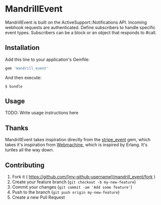 # MandrillEvent

MandrillEvent is built on the ActiveSupport::Notifications API. Incoming webhook requests are authenticated. Define subscribers to handle specific event types. Subscribers can be a block or an object that responds to #call.

## Installation

Add this line to your application's Gemfile:

```ruby
gem 'mandrill_event'
```

And then execute:

    $ bundle

## Usage

TODO: Write usage instructions here

## Thanks

MandrillEvent takes inspiration directly from the [stripe_event](https://github.com/integrallis/stripe_event) gem, which takes it's inspiration from [Webmachine](https://github.com/seancribbs/webmachine-ruby/blob/6edaecea1ceab7c2c54fc5e83446317524f6bb8b/lib/webmachine/events.rb), which is inspired by Erlang. It's turtles all the way down.

## Contributing

1. Fork it ( https://github.com/[my-github-username]/mandrill_event/fork )
2. Create your feature branch (`git checkout -b my-new-feature`)
3. Commit your changes (`git commit -am 'Add some feature'`)
4. Push to the branch (`git push origin my-new-feature`)
5. Create a new Pull Request
